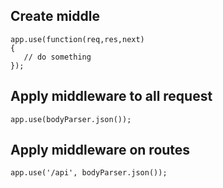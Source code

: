 ## Create middle
```
app.use(function(req,res,next)
{
   // do something
});
```

## Apply middleware to all request
```
app.use(bodyParser.json());
```


## Apply middleware on routes
```
app.use('/api', bodyParser.json());
```


